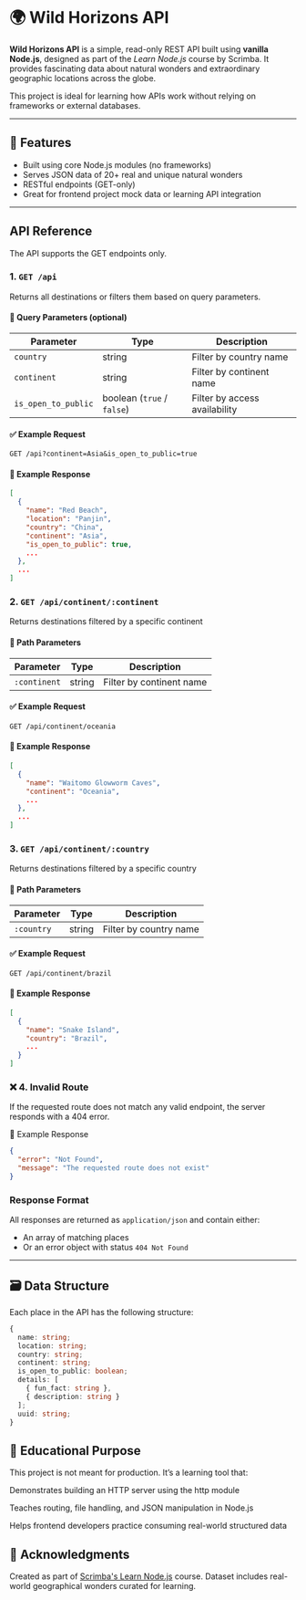 # 🌍 Wild Horizons API

**Wild Horizons API** is a simple, read-only REST API built using **vanilla Node.js**, designed as part of the _Learn Node.js_ course by Scrimba. It provides fascinating data about natural wonders and extraordinary geographic locations across the globe.

This project is ideal for learning how APIs work without relying on frameworks or external databases.

---

## 🔧 Features

- Built using core Node.js modules (no frameworks)
- Serves JSON data of 20+ real and unique natural wonders
- RESTful endpoints (GET-only)
- Great for frontend project mock data or learning API integration

---
## API Reference
The API supports the GET endpoints only.

### 1. `GET /api`

Returns all destinations or filters them based on query parameters.

#### 🔹 Query Parameters (optional)

| Parameter     | Type   | Description                                  |
|---------------|--------|----------------------------------------------|
| `country`     | string | Filter by country name                       |
| `continent`   | string | Filter by continent name                    |
| `is_open_to_public` | boolean (`true` / `false`) | Filter by access availability |

#### ✅ Example Request

```http
GET /api?continent=Asia&is_open_to_public=true
```

#### 🔁 Example Response

```json
[
  {
    "name": "Red Beach",
    "location": "Panjin",
    "country": "China",
    "continent": "Asia",
    "is_open_to_public": true,
    ...
  },
  ...
]
```

### 2. `GET /api/continent/:continent`

Returns destinations filtered by a specific continent

#### 🔹 Path Parameters

| Parameter     | Type   | Description                                  |
|---------------|--------|----------------------------------------------|                    
| `:continent`   | string | Filter by continent name                    |

#### ✅ Example Request

```http
GET /api/continent/oceania
```

#### 🔁 Example Response

```json
[
  {
    "name": "Waitomo Glowworm Caves",
    "continent": "Oceania",
    ...
  },
  ...
]
```

### 3. `GET /api/continent/:country`

Returns destinations filtered by a specific country

#### 🔹 Path Parameters

| Parameter     | Type   | Description                                  |
|---------------|--------|----------------------------------------------|                    
| `:country`   | string | Filter by country name                    |

#### ✅ Example Request

```http
GET /api/continent/brazil
```

#### 🔁 Example Response

```json
[
  {
    "name": "Snake Island",
    "country": "Brazil",
    ...
  }
]

```
### ❌ 4. Invalid Route
If the requested route does not match any valid endpoint, the server responds with a 404 error.

🔁 Example Response
```json
{
  "error": "Not Found",
  "message": "The requested route does not exist"
}

```

### Response Format
All responses are returned as `application/json` and contain either:
- An array of matching places
- Or an error object with status `404 Not Found`
---
## 🗃 Data Structure
Each place in the API has the following structure:
```ts
{
  name: string;
  location: string;
  country: string;
  continent: string;
  is_open_to_public: boolean;
  details: [
    { fun_fact: string },
    { description: string }
  ];
  uuid: string;
}

```

## 🧠 Educational Purpose
This project is not meant for production. It’s a learning tool that:

Demonstrates building an HTTP server using the http module

Teaches routing, file handling, and JSON manipulation in Node.js

Helps frontend developers practice consuming real-world structured data

## 🙌 Acknowledgments
Created as part of [Scrimba's Learn Node.js](https://scrimba.com/learn-nodejs-c00ho9qqh6) course. Dataset includes real-world geographical wonders curated for learning.
